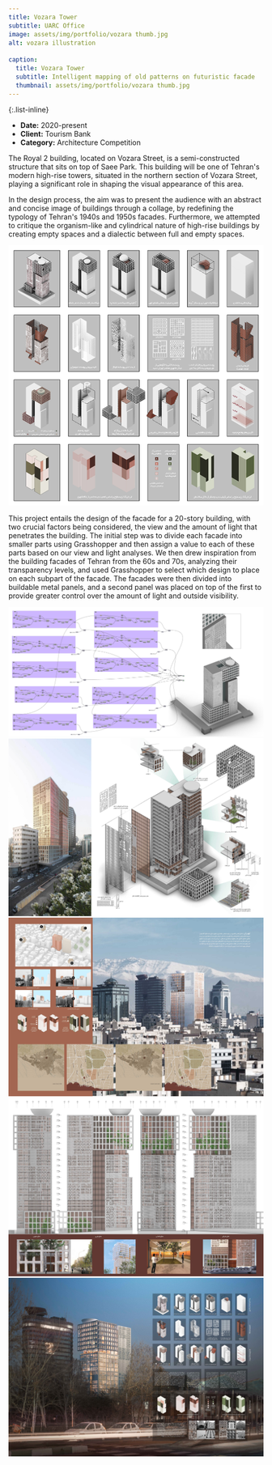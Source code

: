 ```yaml
---
title: Vozara Tower
subtitle: UARC Office
image: assets/img/portfolio/vozara thumb.jpg
alt: vozara illustration

caption:
  title: Vozara Tower
  subtitle: Intelligent mapping of old patterns on futuristic facade
  thumbnail: assets/img/portfolio/vozara thumb.jpg
---
```


{:.list-inline}

- **Date:** 2020-present
- **Client:** Tourism Bank
- **Category:** Architecture Competition

The Royal 2 building, located on Vozara Street, is a semi-constructed structure that sits on top of Saee Park. This building will be one of Tehran's modern high-rise towers, situated in the northern section of Vozara Street, playing a significant role in shaping the visual appearance of this area.

In the design process, the aim was to present the audience with an abstract and concise image of buildings through a collage, by redefining the typology of Tehran's 1940s and 1950s facades. Furthermore, we attempted to critique the organism-like and cylindrical nature of high-rise buildings by creating empty spaces and a dialectic between full and empty spaces.

<img src="assets/img/portfolio/vozara diag.jpg" alt="Vozara Diag">

This project entails the design of the facade for a 20-story building, with two crucial factors being considered, the view and the amount of light that penetrates the building. The initial step was to divide each facade into smaller parts using Grasshopper and then assign a value to each of these parts based on our view and light analyses. We then drew inspiration from the building facades of Tehran from the 60s and 70s, analyzing their transparency levels, and used Grasshopper to select which design to place on each subpart of the facade. The facades were then divided into buildable metal panels, and a second panel was placed on top of the first to provide greater control over the amount of light and outside visibility.

<img src="assets/img/portfolio/vozara gh.jpg" alt="Vozara GH">
<img src="assets/img/portfolio/vozara sheet_02.jpg" alt="Vozara Sheet 02">
<img src="assets/img/portfolio/vozara sheet_03.jpeg" alt="Vozara Sheet 03">
<img src="assets/img/portfolio/vozara sheet_04.jpg" alt="Vozara Sheet 04">
<img src="assets/img/portfolio/vozara sheet_05.jpeg" alt="Vozara Sheet 05">



